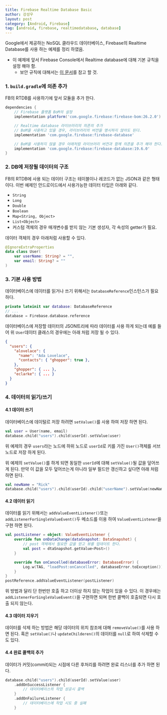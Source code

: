 ```yaml
---
title: Firebase Realtime Database Basic
author: 강성우
layout: post
category: [Android, Firebase]
tag: [android, firebase, realtimedatabase, database]
---
```


Google에서 제공하는 NoSQL 클라우드 데이터베이스, Firebase의 Realtime Database를 사용 하는 예제를 정리 하였음. 

- 이 예제에 앞서 Firebase Console에서 Realtime database에 대해 기본 규칙을 설정 해야 함. 
  - 보안 규칙에 대해서는 [이 문서](https://firebase.google.com/docs/database/security?hl=ko)를 참고 할 것. 

### 1. `build.gradle`에 의존 추가

FB의 RTDB를 사용하기에 앞서 모듈을 추가 한다. 

```gradle
dependencies {
    // Firebase 플랫폼 BoM의 설정 
    implementation platform('com.google.firebase:firebase-bom:26.2.0')

    // Realtime database 라이브러리의 의존의 추가
    // BoM을 사용하고 있을 경우, 라이브러리의 버전을 명시하지 않아도 된다.
    implementation 'com.google.firebase:firebase-database'

    // BoM을 사용하지 않을 경우 아래처럼 라이브러리 버전과 함께 의존을 추가 해야 한다. 
    implementation 'com.google.firebase:firebase-database:19.6.0'
}
```

### 2. DB에 저장될 데이터의 구조

FB의 RTDB에 사용 되는 데이터 구조는 테이블이나 레코드가 없는 JSON과 같은 형태이다. 이번 예제인 안드로이드에서 사용가능한 데이터 타입은 아래와 같다. 

- `String`
- `Long`
- `Double`
- `Boolean`
- `Map<String, Object>`
- `List<Object>`
- 커스텀 객체의 경우 매개변수를 받지 않는 기본 생성자, 각 속성의 getter가 필요. 

데이터 객체의 경우 아래처럼 사용할 수 있다. 

```kotlin
@IgnoreExtraProperties
data class User(
    var userName: String? = "",
    var email: String? = ""
)
```

### 3. 기본 사용 방법

데이터베이스에 데이터를 읽거나 쓰기 위해서는 `DatabaseReference`인스턴스가 필요 하다. 

```kotlin
private lateinit var database: DatabaseReference
// ...
database = Firebase.database.reference
```

데이터베이스에 저장할 데이터의 JSON트리에 따라 데이터를 사용 하게 되는데 예를 들어 위 `User`데이터 클래스의 경우에는 아래 처럼 저장 될 수 있다. 

```json
{
  "users": {
    "alovelace": {
      "name": "Ada Lovelace",
      "contacts": { "ghopper": true },
    },
    "ghopper": { ... },
    "eclarke": { ... }
  }
}
```

### 4. 데이터의 읽기/쓰기

#### 4.1 데이터 쓰기

데이터베이스에 데이털르 저장 하려면 `setValue()`를 사용 하여 저장 하면 된다. 

```kotlin
val user = User(name, email)
database.child("users").child(userId).setValue(user)
```

위 예제의 경우 `users`라는 노드에 하위 노드로 `userId`로 키를 가진 `User()`객체를 서브 노드로 저장 하게 된다. 

위 예제의 `setValue()`를 하게 되면 동일한 `userId`에 대해 `setValue()`될 값을 덮어쓰게 된다. 만약 이 값을 모두 덮어쓰는게 아니라 일부 필드만 갱신하고 싶다면 아래 처럼 하면 된다. 

```kotlin
val newName = "Rick"
database.child("users").child(userId).child("userName").setValue(newName)
```

#### 4.2 데이터 읽기

데이터를 읽기 위해서는 `addValueEventListener()`또는 `addListenerForSingleValueEvent()`두 메소드를 이용 하여 `ValueEventListener`을 구현 하면 된다. 

```kotlin
val postListener = object: ValueEventListener {
    override fun onDataChange(dataSnapshot: DataSnapshot) {
        // post 객체에서 필요한 값을 얻고 뷰를 업데이트 한다. 
        val post = dtaSnapshot.getValue<Post>()        
    }

    override fun onCancelled(databaseError: DatabaseError) {
        Log.w(TAG, "loadPost:onCancelled", databaseError.toException())
    }
}
postReference.addValueEventListener(postListener)
```

위 방법과 달리 단 한번만 호출 하고 더이상 하지 않는 작업이 있을 수 있다. 이 경우에는 `addListenerForSingleValueEvent()`을 구현하면 되며 한번 콜백이 호출되면 다시 호출 되지 않는다. 

#### 4.3 데이터 지우기

데이터를 삭제 하는 방법은 해당 데이터의 위치 참조에 대해 `removeValue()`를 사용 하면 된다. 혹은 `setValue()`나 `updateChilderen()`의 데이터를 `null`로 하여 삭제할 수도 있다. 

#### 4.4 완료 콜백의 추가 

데이터가 커밋(commit)되는 시점에 다른 후처리를 하려면 완료 리스너를 추가 하면 된다. 

```kotlin
database.child("users").child(userId).setValue(user)
    .addOnSuccessListener {
        // 데이터베이스의 작업 성공시 콜백
    }
    .addOnFailureListener {
        // 데이터베이스에 작업 시도 중 실패 
    }
```